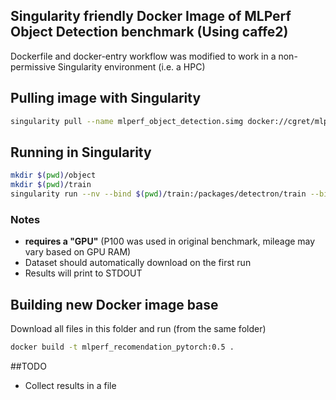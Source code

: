 
## Singularity friendly Docker Image of MLPerf Object Detection benchmark (Using caffe2)
Dockerfile and docker-entry workflow was modified to work in a non-permissive Singularity environment (i.e. a HPC)


## Pulling image with Singularity
````bash
singularity pull --name mlperf_object_detection.simg docker://cgret/mlperf_object_detection:0.5
````

## Running in Singularity
````bash
mkdir $(pwd)/object
mkdir $(pwd)/train
singularity run --nv --bind $(pwd)/train:/packages/detectron/train --bind $(pwd)/object:/packages/detectron/lib/datasets/data/coco mlperf_object_detection.simg
````

### Notes
- **requires a "GPU"** (P100 was used in original benchmark, mileage may vary based on GPU RAM)
- Dataset should automatically download on the first run
- Results will print to STDOUT

## Building new Docker image base

Download all files in this folder and run (from the same folder)
````bash
docker build -t mlperf_recomendation_pytorch:0.5 .
````


##TODO
- Collect results in a file
